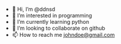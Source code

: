 - 👋 Hi, I’m @ddnsd
- 👀 I’m interested in programming
- 🌱 I’m currently learning python
- 💞️ I’m looking to collaborate on github
- 📫 How to reach me johndoe@gmail.com

<!---
ddnsd/ddnsd is a ✨ special ✨ repository because its `README.md` (this file) appears on your GitHub profile.
You can click the Preview link to take a look at your changes.
--->
